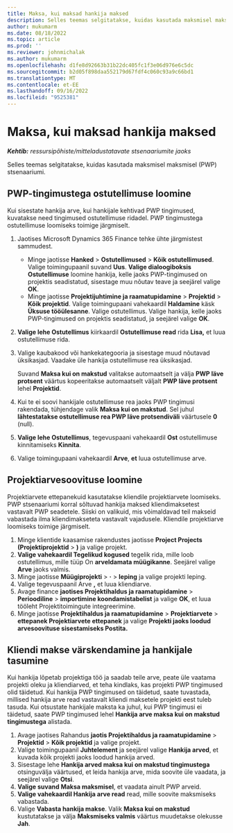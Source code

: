 ```yaml
---
title: Maksa, kui maksad hankija maksed
description: Selles teemas selgitatakse, kuidas kasutada maksmisel maksmisel (PWP) stsenaariumi.
author: mukumarm
ms.date: 08/18/2022
ms.topic: article
ms.prod: ''
ms.reviewer: johnmichalak
ms.author: mukumarm
ms.openlocfilehash: d1fe8d92663b31b22dc405fc1f3e06d976e6c5dc
ms.sourcegitcommit: b2d05f898daa552179d67fdf4c060c93a9c66bd1
ms.translationtype: MT
ms.contentlocale: et-EE
ms.lasthandoff: 09/16/2022
ms.locfileid: "9525381"
---
```

# <a name="pay-when-paid-vendor-payments"></a>Maksa, kui maksad hankija maksed

_**Kehtib:** ressursipõhiste/mitteladustatavate stsenaariumite jaoks_

Selles teemas selgitatakse, kuidas kasutada maksmisel maksmisel (PWP) stsenaariumi.

## <a name="create-a-purchase-order-that-has-pwp-terms"></a>PWP-tingimustega ostutellimuse loomine

Kui sisestate hankija arve, kui hankijale kehtivad PWP tingimused, kuvatakse need tingimused ostutellimuse ridadel. PWP tingimustega ostutellimuse loomiseks toimige järgmiselt.

1. Jaotises Microsoft Dynamics 365 Finance tehke ühte järgmistest sammudest.

    - Minge jaotisse **Hanked** \> **Ostutellimused** \> **Kõik ostutellimused**. Valige toimingupaanil suvand **Uus**. **Valige dialoogiboksis Ostutellimuse** loomine hankija, kelle jaoks PWP-tingimused on projektis seadistatud, sisestage muu nõutav teave ja seejärel valige **OK**.
    - Minge jaotisse **Projektijuhtimine ja raamatupidamine** \> **Projektid** \> **Kõik projektid**. Valige toimingupaani vahekaardil **Haldamine** käsk **Üksuse tööülesanne**. Valige ostutellimus. Valige hankija, kelle jaoks PWP-tingimused on projektis seadistatud, ja seejärel valige **OK**.

2. **Valige lehe Ostutellimus** kiirkaardil **Ostutellimuse read** rida **Lisa,** et luua ostutellimuse rida.
3. Valige kaubakood või hankekategooria ja sisestage muud nõutavad üksikasjad. Vaadake üle hankija ostutellimuse rea üksikasjad.

    Suvand **Maksa kui on makstud** valitakse automaatselt ja välja **PWP läve protsent** väärtus kopeeritakse automaatselt väljalt **PWP läve protsent** lehel **Projektid**.

4. Kui te ei soovi hankijale ostutellimuse rea jaoks PWP tingimusi rakendada, tühjendage valik **Maksa kui on makstud**. Sel juhul **lähtestatakse ostutellimuse rea PWP läve protsendiväli** väärtusele **0** (null).
5. **Valige lehe Ostutellimus**, tegevuspaani vahekaardil **Ost** ostutellimuse kinnitamiseks **Kinnita**.
6. Valige toimingupaani vahekaardil **Arve**, **et** luua ostutellimuse arve.

## <a name="create-a-project-invoice-proposal"></a>Projektiarvesoovituse loomine

Projektiarvete ettepanekuid kasutatakse kliendile projektiarvete loomiseks. PWP stsenaariumi korral sõltuvad hankija maksed kliendimaksetest vastavalt PWP seadetele. Siiski on valikuid, mis võimaldavad teil makseid vabastada ilma kliendimakseteta vastavalt vajadusele. Kliendile projektiarve loomiseks toimige järgmiselt.

1. Minge klientide kaasamise rakendustes jaotisse **Project Projects (Projektiprojektid** \> **)** ja valige projekt.
2. **Valige vahekaardil Tegelikud kogused** tegelik rida, mille loob ostutellimus, mille tüüp On **arveldamata müügikanne**. Seejärel valige **Arve** jaoks valmis.
3. Minge jaotisse **Müügiprojekti** \> **·** \> **leping** ja valige projekti leping.
4. Valige tegevuspaanil Arve **,** et luua kliendiarve.
5. Avage finance **jaotises Projektihaldus ja raamatupidamine** \> **Perioodiline** \> **importimine koondamistabelist** ja valige **OK**, et luua tööleht Projektitoimingute integreerimine.
6. Minge jaotisse **Projektihaldus ja raamatupidamine** \> **Projektiarvete** \> **ettepanek Projektiarvete ettepanek** ja valige **Projekti jaoks loodud arvesoovituse sisestamiseks Postita.**

## <a name="update-a-customer-payment-and-pay-the-vendor"></a>Kliendi makse värskendamine ja hankijale tasumine

Kui hankija lõpetab projektiga töö ja saadab teile arve, peate üle vaatama projekti oleku ja kliendiarved, et teha kindlaks, kas projekti PWP tingimused olid täidetud. Kui hankija PWP tingimused on täidetud, saate tuvastada, millised hankija arve read vastavalt kliendi maksetele projekti eest tuleb tasuda. Kui otsustate hankijale maksta ka juhul, kui PWP tingimusi ei täidetud, saate PWP tingimused lehel **Hankija arve maksa kui on makstud tingimustega** alistada.

1. Avage jaotises Rahandus **jaotis Projektihaldus ja raamatupidamine** \> **Projektid** \> **Kõik projektid** ja valige projekt.
2. Valige toimingupaanil **Juhtelement** ja seejärel valige **Hankija arved**, et kuvada kõik projekti jaoks loodud hankija arved.
3. Sisestage lehe **Hankija arved maksa kui on makstud tingimustega** otsinguvälja väärtused, et leida hankija arve, mida soovite üle vaadata, ja seejärel valige **Otsi**.
4. **Valige suvand Maksa maksmisel**, et vaadata ainult PWP arveid.
5. **Valige vahekaardil Hankija arve read** read, mille soovite maksmiseks vabastada.
6. Valige **Vabasta hankija makse**. Valik **Maksa kui on makstud** kustutatakse ja välja **Maksmiseks valmis** väärtus muudetakse olekusse **Jah**.
